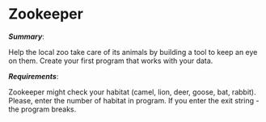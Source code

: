 # Zookeeper
***Summary***:

Help the local zoo take care of its animals by building a tool to keep an eye on them. Create your first program that works with your data.

***Requirements***:

Zookeeper might check your habitat (camel, lion, deer, goose, bat, rabbit).
Please, enter the number of habitat in program.
If you enter the exit string - the program breaks.
